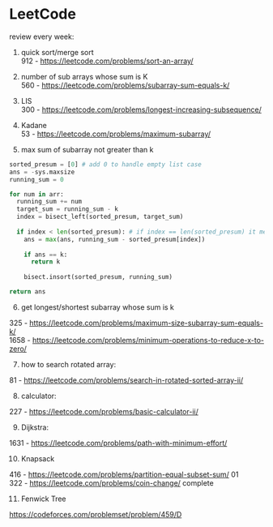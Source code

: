 # LeetCode

review every week:

1. quick sort/merge sort  
912 - https://leetcode.com/problems/sort-an-array/  

2. number of sub arrays whose sum is K  
560 - https://leetcode.com/problems/subarray-sum-equals-k/

3. LIS  
300 - https://leetcode.com/problems/longest-increasing-subsequence/

4. Kadane  
53 - https://leetcode.com/problems/maximum-subarray/

5. max sum of subarray not greater than k
```python
sorted_presum = [0] # add 0 to handle empty list case
ans = -sys.maxsize
running_sum = 0

for num in arr:
  running_sum += num
  target_sum = running_sum - k
  index = bisect_left(sorted_presum, target_sum)
  
  if index < len(sorted_presum): # if index == len(sorted_presum) it means all the previous presum is smaller than the target, so no valid subarray whose sum is no greater than k
    ans = max(ans, running_sum - sorted_presum[index])
    
    if ans == k:
      return k
    
    bisect.insort(sorted_presum, running_sum)

return ans
```

6. get longest/shortest subarray whose sum is k

325 - https://leetcode.com/problems/maximum-size-subarray-sum-equals-k/  
1658 - https://leetcode.com/problems/minimum-operations-to-reduce-x-to-zero/

7. how to search rotated array:

81 - https://leetcode.com/problems/search-in-rotated-sorted-array-ii/

8. calculator:

227 - https://leetcode.com/problems/basic-calculator-ii/

9. Dijkstra:

1631 - https://leetcode.com/problems/path-with-minimum-effort/

10. Knapsack

416 - https://leetcode.com/problems/partition-equal-subset-sum/ 01  
322 - https://leetcode.com/problems/coin-change/ complete

11. Fenwick Tree

https://codeforces.com/problemset/problem/459/D

